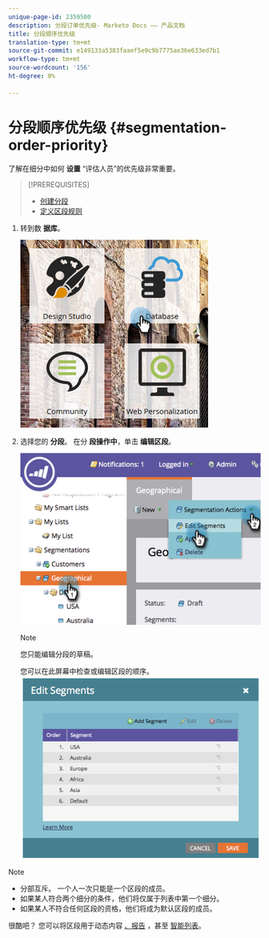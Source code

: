 ```yaml
---
unique-page-id: 2359500
description: 分段订单优先级- Marketo Docs —— 产品文档
title: 分段顺序优先级
translation-type: tm+mt
source-git-commit: e149133a5383faaef5e9c9b7775ae36e633ed7b1
workflow-type: tm+mt
source-wordcount: '156'
ht-degree: 0%

---
```



# 分段顺序优先级 {#segmentation-order-priority}

了解在细分中如何 **设置** “评估人员”的优先级非常重要。

>[!PREREQUISITES]
>
>* [创建分段](create-a-segmentation.md)
>* [定义区段规则](define-segment-rules.md)

>



1. 转到数 **据库**。

   ![](assets/image2017-3-29-8-3a9-3a33.png)

1. 选择您的 **分段**。 在分 **段操作中**，单击 **编辑区段**。

   ![](assets/image2014-9-16-10-3a11-3a55.png)

   >[!NOTE]
   >
   >您只能编辑分段的草稿。

   您可以在此屏幕中检查或编辑区段的顺序。
   ![](assets/image2014-9-16-10-3a12-3a3.png)

>[!NOTE]
>
>* 分部互斥。 一个人一次只能是一个区段的成员。
>* 如果某人符合两个细分的条件，他们将仅属于列表中第一个细分。
>* 如果某人不符合任何区段的资格，他们将成为默认区段的成员。

>



很酷吧？ 您可以将区段用于动态内容 [、报告](http://docs.marketo.com/display/docs/basic+reporting) ，甚至 [智能列表](http://docs.marketo.com/display/docs/smart+lists+and+static+lists)。

